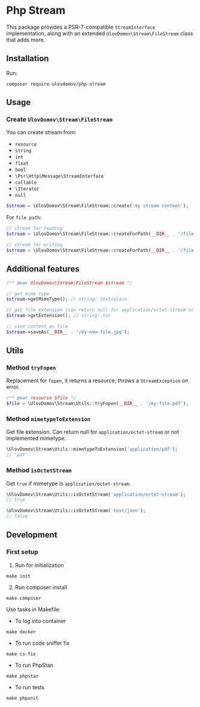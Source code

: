 # Php Stream

This package provides a PSR-7-compatible `StreamInterface` implementation,
along with an extended `UlovDomov\Stream\FileStream` class that adds more.

## Installation

Run:

```shell
composer require ulovdomov/php-stream
```

## Usage

### Create `UlovDomov\Stream\FileStream`

You can create stream from:
- `resource`
- `string`
- `int`
- `float`
- `bool`
- `\Psr\Http\Message\StreamInterface`
- `callable`
- `\Iterator`
- `null`

```php
$stream = \UlovDomov\Stream\FileStream::create('my stream content');
```

For `file path`:

```php
// stream for reading
$stream = \UlovDomov\Stream\FileStream::createForPath(__DIR__ . '/file.pdf');

// stream for writing
$stream = \UlovDomov\Stream\FileStream::createForPath(__DIR__ . '/file.pdf', 'w');
```

## Additional features

```php
/** @var UlovDomov\Stream\FileStream $stream */

// get mime type
$stream->getMimeType(); // string: text/plain

// get file extension (can return null for application/octet-stream or unknown mimetype)
$stream->getExtension(); // string: txt

// save content as file
$stream->saveAs(__DIR__ . '/my-new-file.jpg');
```

## Utils

### Method `tryFopen`

Replacement for `fopen`, it returns a resource; throws a `StreamException` on error.

```php
/** @var resource $file */
$file = \UlovDomov\Stream\Utils::tryFopen(__DIR__ . '/my-file.pdf');
```

### Method `mimetypeToExtension`

Get file extension. Can return null for `application/octet-stream` or not implemented mimetype.

```php
\UlovDomov\Stream\Utils::mimetypeToExtension('application/pdf');
// "pdf"
```

### Method `isOctetStream`

Get `true` if mimetype is `application/octet-stream`.

```php
\UlovDomov\Stream\Utils::isOctetStream('application/octet-stream');
// true

\UlovDomov\Stream\Utils::isOctetStream('text/json');
// false
```

## Development

### First setup

1. Run for initialization
```shell
make init
```
2. Run composer install
```shell
make composer
```

Use tasks in Makefile:

- To log into container
```shell
make docker
```
- To run code sniffer fix
```shell
make cs-fix
```
- To run PhpStan
```shell
make phpstan
```
- To run tests
```shell
make phpunit
```